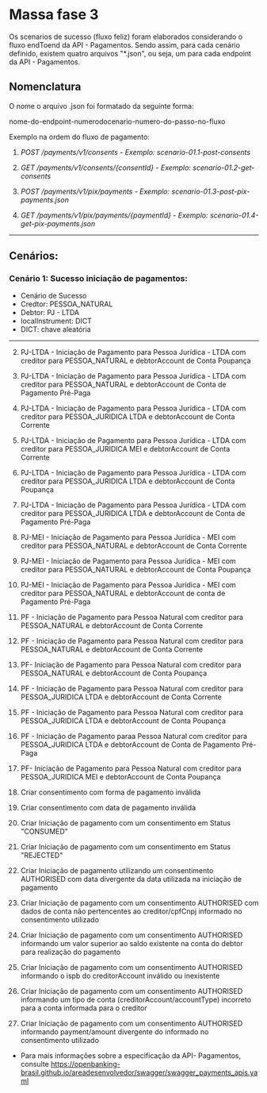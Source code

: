 # Massa fase 3
Os scenarios de sucesso (fluxo feliz) foram elaborados considerando o fluxo endToend da API - Pagamentos. 
Sendo assim, para cada cenário definido, existem quatro arquivos "*.json", ou seja, um para cada endpoint da API - Pagamentos.

## Nomenclatura

O nome o arquivo .json foi formatado da seguinte forma:   

nome-do-endpoint-numerodocenario-numero-do-passo-no-fluxo  

Exemplo na ordem do fluxo de pagamento:  

1. *POST /payments/v1/consents - Exemplo: scenario-01.1-post-consents*  

2. *GET /payments/v1/consents/{consentId} - Exemplo: scenario-01.2-get-consents*  

3. *POST /payments/v1/pix/payments - Exemplo: scenario-01.3-post-pix-payments.json*  

4. *GET /payments/v1/pix/payments/{paymentId} - Exemplo: scenario-01.4-get-pix-payments.json*  

---

  ## Cenários:  

### Cenário 1: Sucesso iniciação de pagamentos: 

 - Cenário de Sucesso
 - Credtor: PESSOA_NATURAL
 - Debtor: PJ - LTDA
 - localInstrument: DICT
 - DICT: chave aleatória

 ---
2) PJ-LTDA - Iniciação de Pagamento para Pessoa Jurídica - LTDA com creditor para PESSOA_NATURAL e debtorAccount de Conta Poupança  

3) PJ-LTDA - Iniciação de Pagamento para Pessoa Jurídica - LTDA com creditor para PESSOA_NATURAL e debtorAccount de Conta de Pagamento Pré-Paga  

4) PJ-LTDA - Iniciação de Pagamento para Pessoa Jurídica - LTDA com creditor para PESSOA_JURIDICA LTDA e debtorAccount de Conta Corrente  

5) PJ-LTDA - Iniciação de Pagamento para Pessoa Jurídica - LTDA com creditor para PESSOA_JURIDICA MEI e debtorAccount de Conta Corrente  

6) PJ-LTDA - Iniciação de Pagamento para Pessoa Jurídica - LTDA com creditor para PESSOA_JURIDICA LTDA e debtorAccount de Conta Poupança  

7) PJ-LTDA - Iniciação de Pagamento para Pessoa Jurídica - LTDA com creditor para PESSOA_JURIDICA LTDA e debtorAccount de Conta de Pagamento Pré-Paga  

8) PJ-MEI - Iniciação de Pagamento para Pessoa Jurídica - MEI com creditor para PESSOA_NATURAL e debtorAccount de Conta Corrente  

9) PJ-MEI - Iniciação de Pagamento para Pessoa Jurídica - MEI com creditor para PESSOA_NATURAL e debtorAccount de Conta Poupança  

10) PJ-MEI - Iniciação de Pagamento para Pessoa Jurídica - MEI com creditor para PESSOA_NATURAL e debtorAccount de conta de Pagamento Pré-Paga  

11) PF - Iniciação de Pagamento para Pessoa Natural com creditor para PESSOA_NATURAL e debtorAccount de Conta Corrente  

12) PF - Iniciação de Pagamento para Pessoa Natural com creditor para PESSOA_NATURAL e debtorAccount de Conta Corrente  

13) PF- Iniciação de Pagamento para Pessoa Natural com creditor para PESSOA_NATURAL e debtorAccount de Conta Poupança  

14) PF - Iniciação de Pagamento para Pessoa Natural com creditor para PESSOA_JURIDICA LTDA e debtorAccount de Conta Corrente  

15) PF - Iniciação de Pagamento para Pessoa Natural com creditor para PESSOA_JURIDICA LTDA e debtorAccount de Conta Poupança  

16) PF - Iniciação de Pagamento paraa Pessoa Natural com creditor para PESSOA_JURIDICA LTDA e debtorAccount de Conta de Pagamento Pré-Paga  

17) PF- Iniciação de Pagamento para Pessoa Natural com creditor para PESSOA_JURIDICA MEI e debtorAccount de Conta Poupança  

18) Criar consentimento com forma de pagamento inválida  

19) Criar consentimento com data de pagamento inválida  

20) Criar Iniciação de pagamento com um consentimento em Status "CONSUMED"  

21) Criar Iniciação de pagamento com um consentimento em Status "REJECTED"  

22) Criar Iniciação de pagamento utilizando um consentimento AUTHORISED com data divergente da data utilizada na iniciação de pagamento  

23) Criar Iniciação de pagamento com um consentimento AUTHORISED com dados de conta não pertencentes ao creditor/cpfCnpj informado no consentimento utilizado  

24) Criar Iniciação de pagamento com um consentimento AUTHORISED informando um valor superior ao saldo existente na conta do debtor para realização do pagamento  

25) Criar Iniciação de pagamento com um consentimento AUTHORISED informando o ispb do creditorAccount inválido ou inexistente  

26) Criar Iniciação de pagamento com um consentimento AUTHORISED informando um tipo de conta (creditorAccount/accountType) incorreto para a conta informada para o creditor  

27) Criar Iniciação de pagamento com um consentimento AUTHORISED informando payment/amount divergente do informado no consentimento utilizado  


  * Para mais informações sobre a especificação da API- Pagamentos, consulte https://openbanking-brasil.github.io/areadesenvolvedor/swagger/swagger_payments_apis.yaml
